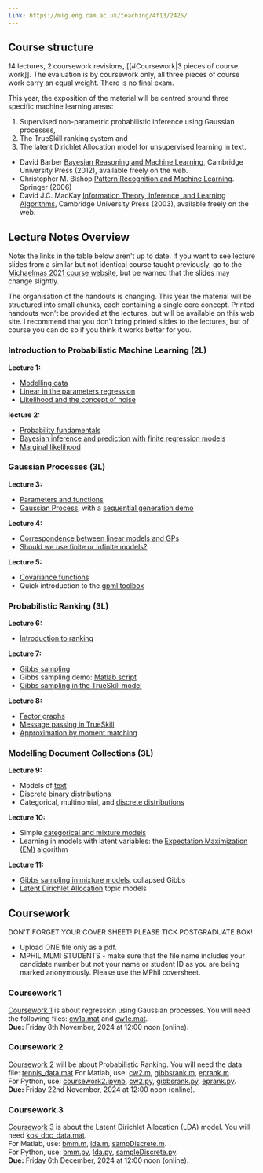 ```yaml
---
link: https://mlg.eng.cam.ac.uk/teaching/4f13/2425/
---
```

## Course structure
14 lectures, 2 coursework revisions, [[#Coursework|3 pieces of course work]]. The evaluation is by coursework only, all three pieces of course work carry an equal weight. There is no final exam.

This year, the exposition of the material will be centred around three specific machine learning areas: 
1. Supervised non-parametric probabilistic inference using Gaussian processes, 
2. The TrueSkill ranking system and 
3. The latent Dirichlet Allocation model for unsupervised learning in text.

- David Barber [Bayesian Reasoning and Machine Learning](http://web4.cs.ucl.ac.uk/staff/D.Barber/textbook/140324.pdf), Cambridge University Press (2012), available freely on the web.
- Christopher M. Bishop [Pattern Recognition and Machine Learning](https://www.microsoft.com/en-us/research/uploads/prod/2006/01/Bishop-Pattern-Recognition-and-Machine-Learning-2006.pdf). Springer (2006)
- David J.C. MacKay [Information Theory, Inference, and Learning Algorithms](https://www.inference.org.uk/mackay/itila/), Cambridge University Press (2003), available freely on the web.

## Lecture Notes Overview
Note: the links in the table below aren't up to date. If you want to see lecture slides from a similar but not identical course taught previously, go to the [Michaelmas 2021 course website](https://mlg.eng.cam.ac.uk/teaching/4f13/2122), but be warned that the slides may change slightly.

The organisation of the handouts is changing. This year the material will be structured into small chunks, each containing a single core concept. Printed handouts won't be provided at the lectures, but will be available on this web site. I recommend that you don't bring printed slides to the lectures, but of course you can do so if you think it works better for you.
### Introduction to Probabilistic Machine Learning (2L)
**Lecture 1:**
- [Modelling data](https://mlg.eng.cam.ac.uk/teaching/4f13/2425/modelling%20data.pdf)
- [Linear in the parameters regression](https://mlg.eng.cam.ac.uk/teaching/4f13/2425/linear%20in%20the%20parameters%20regression.pdf)
- [Likelihood and the concept of noise](https://mlg.eng.cam.ac.uk/teaching/4f13/2425/likelihood%20and%20noise.pdf)

**lecture 2:**
- [Probability fundamentals](https://mlg.eng.cam.ac.uk/teaching/4f13/2425/probability%20fundamentals.pdf)
- [Bayesian inference and prediction with finite regression models](https://mlg.eng.cam.ac.uk/teaching/4f13/2425/bayesian%20finite%20regression.pdf)
- [Marginal likelihood](https://mlg.eng.cam.ac.uk/teaching/4f13/2425/marginal%20likelihood.pdf)

### Gaussian Processes (3L)
**Lecture 3:**
- [Parameters and functions](https://mlg.eng.cam.ac.uk/teaching/4f13/2425/parameters%20and%20functions.pdf)
- [Gaussian Process](https://mlg.eng.cam.ac.uk/teaching/4f13/2425/gp.pdf), with a [sequential generation demo](https://mlg.eng.cam.ac.uk/teaching/4f13/2425/cw/seq.m)

**Lecture 4:**
- [Correspondence between linear models and GPs](https://mlg.eng.cam.ac.uk/teaching/4f13/2425/correspondence.pdf)
- [Should we use finite or infinite models?](https://mlg.eng.cam.ac.uk/teaching/4f13/2425/infinite.pdf)

**Lecture 5:**
- [Covariance functions](https://mlg.eng.cam.ac.uk/teaching/4f13/2425/covariance%20functions.pdf)
- Quick introduction to the [gpml toolbox](http://www.gaussianprocess.org/gpml/code)

### Probabilistic Ranking (3L)
**Lecture 6:**
- [Introduction to ranking](https://mlg.eng.cam.ac.uk/teaching/4f13/2425/ranking.pdf)

**Lecture 7:**
- [Gibbs sampling](https://mlg.eng.cam.ac.uk/teaching/4f13/2425/gibbs%20sampling.pdf)
- Gibbs sampling demo: [Matlab script](https://mlg.eng.cam.ac.uk/teaching/4f13/2425/cw/gibbs2.m)
- [Gibbs sampling in the TrueSkill model](https://mlg.eng.cam.ac.uk/teaching/4f13/2425/gibbs%20in%20TrueSkill.pdf)

**Lecture 8:**
- [Factor graphs](https://mlg.eng.cam.ac.uk/teaching/4f13/2425/factor%20graphs.pdf)
- [Message passing in TrueSkill](https://mlg.eng.cam.ac.uk/teaching/4f13/2425/message%20in%20TrueSkill.pdf)
- [Approximation by moment matching](https://mlg.eng.cam.ac.uk/teaching/4f13/2425/moment%20matching.pdf)

### Modelling Document Collections (3L)
**Lecture 9:**
- Models of [text](https://mlg.eng.cam.ac.uk/teaching/4f13/2425/text.pdf)
- Discrete [binary distributions](https://mlg.eng.cam.ac.uk/teaching/4f13/2425/binary.pdf)
- Categorical, multinomial, and [discrete distributions](https://mlg.eng.cam.ac.uk/teaching/4f13/2425/discrete.pdf)

**Lecture 10:**
- Simple [categorical and mixture models](https://mlg.eng.cam.ac.uk/teaching/4f13/2425/document%20models.pdf)
- Learning in models with latent variables: the [Expectation Maximization (EM)](https://mlg.eng.cam.ac.uk/teaching/4f13/2425/expectation%20maximization.pdf) algorithm

**Lecture 11:**
- [Gibbs sampling in mixture models](https://mlg.eng.cam.ac.uk/teaching/4f13/2425/gibbs%20for%20Bayesian%20mixture.pdf), collapsed Gibbs
- [Latent Dirichlet Allocation](https://mlg.eng.cam.ac.uk/teaching/4f13/2425/lda.pdf) topic models


## Coursework
DON'T FORGET YOUR COVER SHEET! PLEASE TICK POSTGRADUATE BOX!
- Upload ONE file only as a pdf. 
- MPHIL MLMI STUDENTS - make sure that the file name includes your candidate number but not your name or student ID as you are being marked anonymously.  Please use the MPhil coversheet.
### Coursework 1
[Coursework 1](https://mlg.eng.cam.ac.uk/teaching/4f13/2425/cw/coursework1.pdf) is about regression using Gaussian processes. You will need the following files: [cw1a.mat](https://mlg.eng.cam.ac.uk/teaching/4f13/2425/cw/cw1a.mat) and [cw1e.mat](https://mlg.eng.cam.ac.uk/teaching/4f13/2425/cw/cw1e.mat).  
**Due:** Friday 8th November, 2024 at 12:00 noon (online).
### Coursework 2
[Coursework 2](https://mlg.eng.cam.ac.uk/teaching/4f13/2425/cw/coursework2.pdf) will be about Probabilistic Ranking. You will need the data file: [tennis_data.mat](https://mlg.eng.cam.ac.uk/teaching/4f13/2425/cw/tennis_data.mat)
For Matlab, use: [cw2.m](https://mlg.eng.cam.ac.uk/teaching/4f13/2425/cw/cw2.m), [gibbsrank.m](https://mlg.eng.cam.ac.uk/teaching/4f13/2425/cw/gibbsrank.m), [eprank.m](https://mlg.eng.cam.ac.uk/teaching/4f13/2425/cw/eprank.m).  
For Python, use: [coursework2.ipynb](https://mlg.eng.cam.ac.uk/teaching/4f13/2425/cw/coursework2.ipynb), [cw2.py](https://mlg.eng.cam.ac.uk/teaching/4f13/2425/cw/cw2.py), [gibbsrank.py](https://mlg.eng.cam.ac.uk/teaching/4f13/2425/cw/gibbsrank.py), [eprank.py](https://mlg.eng.cam.ac.uk/teaching/4f13/2425/cw/eprank.py).  
**Due:** Friday 22nd November, 2024 at 12:00 noon (online).
### Coursework 3
[Coursework 3](https://mlg.eng.cam.ac.uk/teaching/4f13/2425/cw/coursework3.pdf) is about the Latent Dirichlet Allocation (LDA) model. You will need [kos_doc_data.mat](https://mlg.eng.cam.ac.uk/teaching/4f13/2425/cw/kos_doc_data.mat).  
For Matlab, use: [bmm.m](https://mlg.eng.cam.ac.uk/teaching/4f13/2425/cw/bmm.m), [lda.m](https://mlg.eng.cam.ac.uk/teaching/4f13/2425/cw/lda.m), [sampDiscrete.m](https://mlg.eng.cam.ac.uk/teaching/4f13/2425/cw/sampDiscrete.m).  
For Python, use: [bmm.py](https://mlg.eng.cam.ac.uk/teaching/4f13/2425/cw/bmm.py), [lda.py](https://mlg.eng.cam.ac.uk/teaching/4f13/2425/cw/lda.py), [sampleDiscrete.py](https://mlg.eng.cam.ac.uk/teaching/4f13/2425/cw/sampleDiscrete.py).  
**Due:** Friday 6th December, 2024 at 12:00 noon (online).


